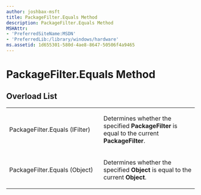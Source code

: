 ```yaml
---
author: joshbax-msft
title: PackageFilter.Equals Method
description: PackageFilter.Equals Method
MSHAttr:
- 'PreferredSiteName:MSDN'
- 'PreferredLib:/library/windows/hardware'
ms.assetid: 1d655301-580d-4ae8-8647-50506f4a9465
---
```


# PackageFilter.Equals Method


## Overload List


<table>
<colgroup>
<col width="50%" />
<col width="50%" />
</colgroup>
<tbody>
<tr class="odd">
<td><p>PackageFilter.Equals (IFilter)</p></td>
<td><p>Determines whether the specified <strong>PackageFilter</strong> is equal to the current <strong>PackageFilter</strong>.</p></td>
</tr>
<tr class="even">
<td><p>PackageFilter.Equals (Object)</p></td>
<td><p>Determines whether the specified <strong>Object</strong> is equal to the current <strong>Object</strong>.</p></td>
</tr>
</tbody>
</table>

 

 

 






